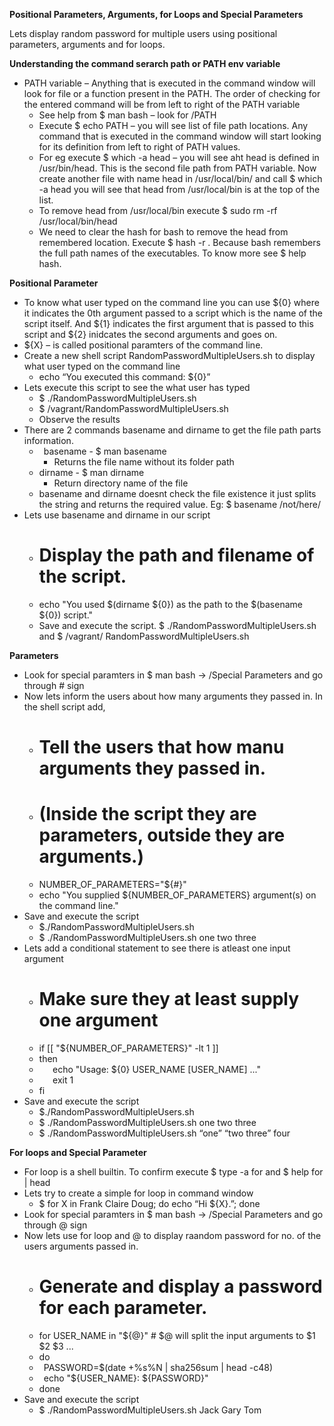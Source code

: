 ﻿**Positional Parameters, Arguments, for Loops and Special Parameters**

Lets display random password for multiple users using positional parameters, arguments and for loops.


**Understanding the command serarch path or PATH env variable**

- PATH variable – Anything that is executed in the command window will look for file or a function present in the PATH. The order of checking for the entered command will be from left to right of the PATH variable
  - See help from $ man bash – look for /PATH
  - Execute $ echo PATH – you will see list of file path locations. Any command that is executed in the command window will start looking for its definition from left to right of PATH values.
  - For eg execute $ which -a head – you will see aht head is defined in /usr/bin/head. This is the second file path from PATH variable. Now create another file with name head in /usr/local/bin/ and call $ which -a head you will see that head from /usr/local/bin is at the top of the list.
  - To remove head from /usr/local/bin execute $ sudo rm -rf /usr/local/bin/head
  - We need to clear the hash for bash to remove the head from remembered location. Execute $ hash -r . Because bash remembers the full path names of the executables. To know more see $ help hash.


**Positional Parameter**

- To know what user typed on the command line you can use ${0} where it indicates the 0th argument passed to a script which is the name of the script itself. And ${1} indicates the first argument that is passed to this script and ${2} inidcates the second arguments and goes on.
- ${X} – is called positional paramters of the command line.
- Create a new shell script RandomPasswordMultipleUsers.sh to display what user typed on the command line
  - echo “You executed this command: ${0}”
- Lets execute this script to see the what user has typed
  - $ ./RandomPasswordMultipleUsers.sh
  - $ /vagrant/RandomPasswordMultipleUsers.sh
  - Observe the results
- There are 2 commands basename and dirname to get the file path parts information.
  - ` `basename - $ man basename
    - Returns the file name without its folder path
  - dirname - $ man dirname
    - Return directory name of the file
  - basename and dirname doesnt check the file existence it just splits the string and returns the required value. Eg: $ basename /not/here/
- Lets use basename and dirname in our script
  - # Display the path and filename of the script.
  - echo "You used $(dirname ${0}) as the path to the $(basename ${0}) script."
  - Save and execute the script. $ ./RandomPasswordMultipleUsers.sh and $ /vagrant/ RandomPasswordMultipleUsers.sh

**Parameters**

- Look for special paramters in $ man bash -> /Special Parameters and go through # sign
- Now lets inform the users about how many arguments they passed in. In the shell script add,
  - # Tell the users that how manu arguments they passed in.
  - # (Inside the script they are parameters, outside they are arguments.)
  - NUMBER\_OF\_PARAMETERS="${#}"
  - echo "You supplied ${NUMBER\_OF\_PARAMETERS} argument(s) on the command line."
- Save and execute the script
  - $./RandomPasswordMultipleUsers.sh
  - $ ./RandomPasswordMultipleUsers.sh one two three
- Lets add a conditional statement to see there is atleast one input argument
  - # Make sure they at least supply one argument
  - if [[ "${NUMBER\_OF\_PARAMETERS}" -lt 1 ]]
  - then
  - `   `echo "Usage: ${0} USER\_NAME [USER\_NAME] ..."
  - `   `exit 1
  - fi
- Save and execute the script
  - $./RandomPasswordMultipleUsers.sh
  - $ ./RandomPasswordMultipleUsers.sh one two three
  - $ ./RandomPasswordMultipleUsers.sh “one” “two three” four


**For loops and Special Parameter**

- For loop is a shell builtin. To confirm execute $ type -a for and $ help for | head
- Lets try to create a simple for loop in command window
  - $ for X in Frank Claire Doug; do echo “Hi ${X}.”; done
- Look for special paramters in $ man bash -> /Special Parameters and go through @ sign
- Now lets use for loop and @ to display raandom password for no. of the users arguments passed in.
  - # Generate and display a password for each parameter.
  - for USER\_NAME in "${@}"  # $@ will split the input arguments to $1 $2 $3 ...
  - do
  - ` `PASSWORD=$(date +%s%N | sha256sum | head -c48)
  - ` `echo "${USER\_NAME}: ${PASSWORD}"
  - done
- Save and execute the script
  - $ ./RandomPasswordMultipleUsers.sh Jack Gary Tom
